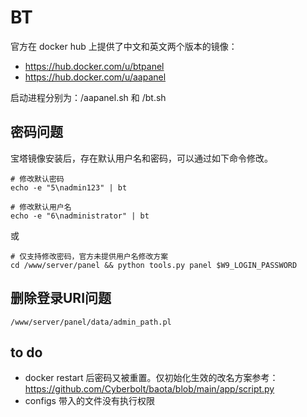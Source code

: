 # BT

官方在 docker hub 上提供了中文和英文两个版本的镜像：

* https://hub.docker.com/u/btpanel
* https://hub.docker.com/u/aapanel

启动进程分别为：/aapanel.sh 和 /bt.sh


## 密码问题

宝塔镜像安装后，存在默认用户名和密码，可以通过如下命令修改。  

```
# 修改默认密码
echo -e "5\nadmin123" | bt

# 修改默认用户名
echo -e "6\nadministrator" | bt
```

或
```
# 仅支持修改密码，官方未提供用户名修改方案
cd /www/server/panel && python tools.py panel $W9_LOGIN_PASSWORD
```

## 删除登录URI问题

```
/www/server/panel/data/admin_path.pl

```

## to do

* docker restart 后密码又被重置。仅初始化生效的改名方案参考：https://github.com/Cyberbolt/baota/blob/main/app/script.py
* configs 带入的文件没有执行权限


